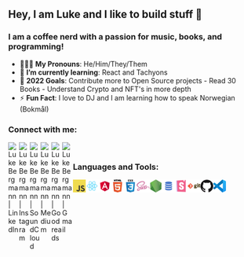 ## Hey, I am Luke and I like to build stuff 👋 

### I am a coffee nerd with a passion for music, books, and programming! 

- 🙋🏽‍♂️ **My Pronouns**: He/Him/They/Them
- 🌱 **I’m currently learning**: React and Tachyons
- 🥅 **2022 Goals**: Contribute more to Open Source projects - Read 30 Books - Understand Crypto and NFT's in more depth
- ⚡ **Fun Fact**: I love to DJ and I am learning how to speak Norwegian (Bokmål)

### Connect with me:

[<img align="left" alt="Luke Bergmann | LinkedIn" width="22px" src="https://cdn.jsdelivr.net/npm/simple-icons@v3/icons/linkedin.svg" />][linkedin]
[<img align="left" alt="Luke Bergmann | Instagram" width="22px" src="https://cdn.jsdelivr.net/npm/simple-icons@v3/icons/instagram.svg" />][instagram]
[<img align="left" alt="Luke Bergmann | SoundCloud" width="22px" src="https://cdn.jsdelivr.net/npm/simple-icons@v3/icons/soundcloud.svg" />][soundcloud]
[<img align="left" alt="Luke Bergmann | Medium" width="22px" src="https://cdn.jsdelivr.net/npm/simple-icons@v3/icons/medium.svg" />][medium]
[<img align="left" alt="Luke Bergmann | Goodreads" width="22px" src="https://cdn.jsdelivr.net/npm/simple-icons@v3/icons/goodreads.svg" />][goodreads]
[<img align="left" alt="Luke Bergmann | Gmail" width="22px" src="https://cdn.jsdelivr.net/npm/simple-icons@v3/icons/gmail.svg" />][gmail]

<br>

### Languages and Tools:

<img align="left" alt="JavaScript" width="26px" src="https://raw.githubusercontent.com/github/explore/80688e429a7d4ef2fca1e82350fe8e3517d3494d/topics/javascript/javascript.png" />
<img align="left" alt="React" width="26px" src="https://raw.githubusercontent.com/github/explore/80688e429a7d4ef2fca1e82350fe8e3517d3494d/topics/react/react.png" />
<img align="left" alt="React" width="26px" src="https://raw.githubusercontent.com/github/explore/80688e429a7d4ef2fca1e82350fe8e3517d3494d/topics/angular/angular.png" />
<img align="left" alt="HTML5" width="26px" src="https://raw.githubusercontent.com/github/explore/80688e429a7d4ef2fca1e82350fe8e3517d3494d/topics/html/html.png" />
<img align="left" alt="CSS3" width="26px" src="https://raw.githubusercontent.com/github/explore/80688e429a7d4ef2fca1e82350fe8e3517d3494d/topics/css/css.png" />
<img align="left" alt="Sass" width="26px" src="https://raw.githubusercontent.com/github/explore/80688e429a7d4ef2fca1e82350fe8e3517d3494d/topics/sass/sass.png" />
<img align="left" alt="Node.js" width="26px" src="https://raw.githubusercontent.com/github/explore/80688e429a7d4ef2fca1e82350fe8e3517d3494d/topics/nodejs/nodejs.png" />
<img align="left" alt="SQL" width="26px" src="https://raw.githubusercontent.com/github/explore/80688e429a7d4ef2fca1e82350fe8e3517d3494d/topics/sql/sql.png" />
<img align="left" alt="Storybook" width="26px" src="https://raw.githubusercontent.com/github/explore/80688e429a7d4ef2fca1e82350fe8e3517d3494d/topics/storybook/storybook.png" />
<img align="left" alt="Git" width="26px" src="https://raw.githubusercontent.com/github/explore/80688e429a7d4ef2fca1e82350fe8e3517d3494d/topics/git/git.png" />
<img align="left" alt="GitHub" width="26px" src="https://raw.githubusercontent.com/github/explore/78df643247d429f6cc873026c0622819ad797942/topics/github/github.png" />
<img align="left" alt="Visual Studio Code" width="26px" src="https://raw.githubusercontent.com/github/explore/80688e429a7d4ef2fca1e82350fe8e3517d3494d/topics/visual-studio-code/visual-studio-code.png" />



[instagram]: https://www.instagram.com/lukebergmann/
[linkedin]: https://www.linkedin.com/in/lukebergmann/
[soundcloud]: https://soundcloud.com/housecatmusic
[goodreads]: https://www.goodreads.com/user/show/20671456-luke-bergmann
[medium]: https://lukebergmann.medium.com/
[gmail]: mailto:lukebergmann0@gmail.com


